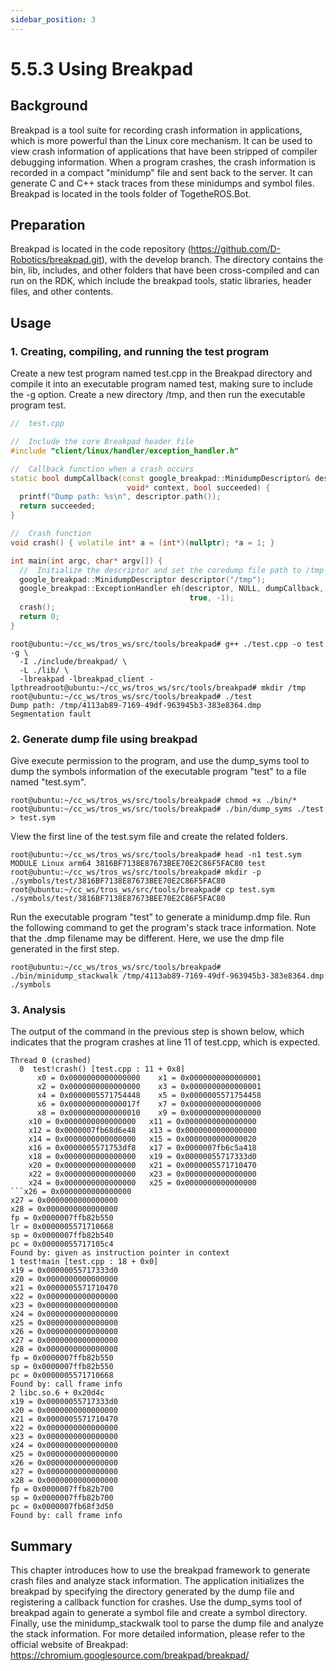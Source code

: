 ```yaml
---
sidebar_position: 3
---
```

# 5.5.3 Using Breakpad

## Background

Breakpad is a tool suite for recording crash information in applications, which is more powerful than the Linux core mechanism. It can be used to view crash information of applications that have been stripped of compiler debugging information. When a program crashes, the crash information is recorded in a compact "minidump" file and sent back to the server. It can generate C and C++ stack traces from these minidumps and symbol files. Breakpad is located in the tools folder of TogetheROS.Bot.

## Preparation

Breakpad is located in the code repository  (https://github.com/D-Robotics/breakpad.git), with the develop branch. The directory contains the bin, lib, includes, and other folders that have been cross-compiled and can run on the RDK, which include the breakpad tools, static libraries, header files, and other contents.

## Usage
### 1. Creating, compiling, and running the test program
Create a new test program named test.cpp in the Breakpad directory and compile it into an executable program named test, making sure to include the -g option. Create a new directory /tmp, and then run the executable program test.

```c++
//  test.cpp

//  Include the core Breakpad header file
#include "client/linux/handler/exception_handler.h"

//  Callback function when a crash occurs
static bool dumpCallback(const google_breakpad::MinidumpDescriptor& descriptor,
                          void* context, bool succeeded) {
  printf("Dump path: %s\n", descriptor.path());
  return succeeded;
}

//  Crash function
void crash() { volatile int* a = (int*)(nullptr); *a = 1; }

int main(int argc, char* argv[]) {
  //  Initialize the descriptor and set the coredump file path to /tmp
  google_breakpad::MinidumpDescriptor descriptor("/tmp");
  google_breakpad::ExceptionHandler eh(descriptor, NULL, dumpCallback, NULL,
                                        true, -1);
  crash();
  return 0;
}
```

```shell
root@ubuntu:~/cc_ws/tros_ws/src/tools/breakpad# g++ ./test.cpp -o test -g \
  -I ./include/breakpad/ \
  -L ./lib/ \
  -lbreakpad -lbreakpad_client -lpthreadroot@ubuntu:~/cc_ws/tros_ws/src/tools/breakpad# mkdir /tmp
root@ubuntu:~/cc_ws/tros_ws/src/tools/breakpad# ./test
Dump path: /tmp/4113ab89-7169-49df-963945b3-383e8364.dmp
Segmentation fault
```

### 2. Generate dump file using breakpad

Give execute permission to the program, and use the dump_syms tool to dump the symbols information of the executable program "test" to a file named "test.sym".

```shell
root@ubuntu:~/cc_ws/tros_ws/src/tools/breakpad# chmod +x ./bin/*
root@ubuntu:~/cc_ws/tros_ws/src/tools/breakpad# ./bin/dump_syms ./test > test.sym
```

View the first line of the test.sym file and create the related folders.

```shell
root@ubuntu:~/cc_ws/tros_ws/src/tools/breakpad# head -n1 test.sym
MODULE Linux arm64 3816BF7138E87673BEE70E2C86F5FAC80 test
root@ubuntu:~/cc_ws/tros_ws/src/tools/breakpad# mkdir -p ./symbols/test/3816BF7138E87673BEE70E2C86F5FAC80 
root@ubuntu:~/cc_ws/tros_ws/src/tools/breakpad# cp test.sym ./symbols/test/3816BF7138E87673BEE70E2C86F5FAC80 
```

Run the executable program "test" to generate a minidump.dmp file. Run the following command to get the program's stack trace information. Note that the .dmp filename may be different. Here, we use the dmp file generated in the first step.

```shell
root@ubuntu:~/cc_ws/tros_ws/src/tools/breakpad# ./bin/minidump_stackwalk /tmp/4113ab89-7169-49df-963945b3-383e8364.dmp ./symbols
```

### 3. Analysis

The output of the command in the previous step is shown below, which indicates that the program crashes at line 11 of test.cpp, which is expected.

```text
Thread 0 (crashed)
  0  test!crash() [test.cpp : 11 + 0x8]
      x0 = 0x0000000000000000    x1 = 0x0000000000000001
      x2 = 0x0000000000000000    x3 = 0x0000000000000001
      x4 = 0x0000005571754448    x5 = 0x0000005571754458
      x6 = 0x000000000000017f    x7 = 0x0000000000000000
      x8 = 0x0000000000000010    x9 = 0x0000000000000000
    x10 = 0x0000000000000000   x11 = 0x0000000000000000
    x12 = 0x0000007fb68d6e48   x13 = 0x0000000000000000
    x14 = 0x0000000000000000   x15 = 0x0000000000000020
    x16 = 0x0000005571753df8   x17 = 0x0000007fb6c5a418
    x18 = 0x0000000000000000   x19 = 0x00000055717333d0
    x20 = 0x0000000000000000   x21 = 0x0000005571710470
    x22 = 0x0000000000000000   x23 = 0x0000000000000000
    x24 = 0x0000000000000000   x25 = 0x0000000000000000
```x26 = 0x0000000000000000
x27 = 0x0000000000000000
x28 = 0x0000000000000000
fp = 0x0000007ffb82b550
lr = 0x0000005571710668
sp = 0x0000007ffb82b540
pc = 0x00000055717105c4
Found by: given as instruction pointer in context
1 test!main [test.cpp : 18 + 0x0]
x19 = 0x00000055717333d0
x20 = 0x0000000000000000
x21 = 0x0000005571710470
x22 = 0x0000000000000000
x23 = 0x0000000000000000
x24 = 0x0000000000000000
x25 = 0x0000000000000000
x26 = 0x0000000000000000
x27 = 0x0000000000000000
x28 = 0x0000000000000000
fp = 0x0000007ffb82b550
sp = 0x0000007ffb82b550
pc = 0x0000005571710668
Found by: call frame info
2 libc.so.6 + 0x20d4c
x19 = 0x00000055717333d0
x20 = 0x0000000000000000
x21 = 0x0000005571710470
x22 = 0x0000000000000000
x23 = 0x0000000000000000
x24 = 0x0000000000000000
x25 = 0x0000000000000000
x26 = 0x0000000000000000
x27 = 0x0000000000000000
x28 = 0x0000000000000000
fp = 0x0000007ffb82b700
sp = 0x0000007ffb82b700
pc = 0x0000007fb68f3d50
Found by: call frame info
```

## Summary

This chapter introduces how to use the breakpad framework to generate crash files and analyze stack information. The application initializes the breakpad by specifying the directory generated by the dump file and registering a callback function for crashes. Use the dump_syms tool of breakpad again to generate a symbol file and create a symbol directory. Finally, use the minidump_stackwalk tool to parse the dump file and analyze the stack information.
For more detailed information, please refer to the official website of Breakpad: https://chromium.googlesource.com/breakpad/breakpad/